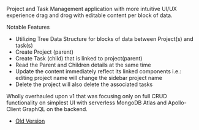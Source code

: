 Project and Task Management application with more intuitive UI/UX experience drag and drog with editable content per block of data.

Notable Features

- Utilizing Tree Data Structure for blocks of data between Project(s) and task(s)
- Create Project (parent)
- Create Task (child) that is linked to project(parent)
- Read the Parent and Children details at the same time
- Update the content immediately reflect its linked components i.e.: editing project name will change the sidebar project name
- Delete the project will also delete the associated tasks

Wholly overhauled upon v1 that was focusing only on full CRUD functionality on simplest UI with serverless MongoDB Atlas and Apollo-Client GraphQL on the backend.

- [Old Version](https://intense-chamber-36264.herokuapp.com)
